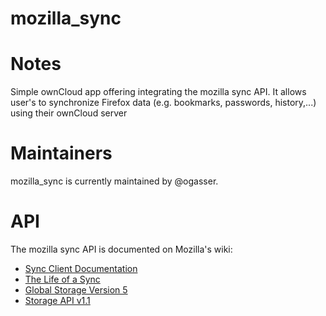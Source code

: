 mozilla_sync
============

# Notes

Simple ownCloud app offering integrating the mozilla sync API.
It allows user's to synchronize Firefox data (e.g. bookmarks, passwords, history,...) using their ownCloud server

# Maintainers

mozilla_sync is currently maintained by @ogasser.

# API
The mozilla sync API is documented on Mozilla's wiki:
* [Sync Client Documentation](http://docs.services.mozilla.com/sync/index.html)
* [The Life of a Sync](http://docs.services.mozilla.com/sync/lifeofasync.html)
* [Global Storage Version 5](http://docs.services.mozilla.com/sync/storageformat5.html)
* [Storage API v1.1](http://docs.services.mozilla.com/storage/apis-1.1.html)
